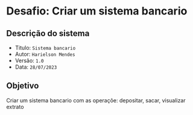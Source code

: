 # Desafio: Criar um sistema bancario

## Descrição do sistema
- Titulo:  `Sistema bancario`
- Autor:  `Harielson Mendes`
- Versão: `1.0`
- Data: `28/07/2023`


## Objetivo
Criar um sistema bancario com as operaçõe: depositar, sacar, visualizar extrato
